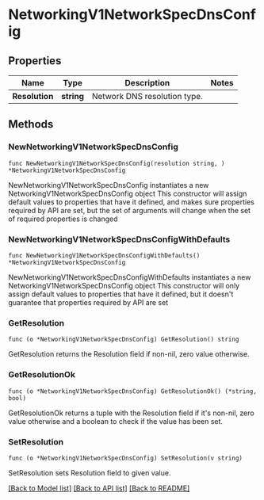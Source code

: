 # NetworkingV1NetworkSpecDnsConfig

## Properties

Name | Type | Description | Notes
------------ | ------------- | ------------- | -------------
**Resolution** | **string** | Network DNS resolution type. | 

## Methods

### NewNetworkingV1NetworkSpecDnsConfig

`func NewNetworkingV1NetworkSpecDnsConfig(resolution string, ) *NetworkingV1NetworkSpecDnsConfig`

NewNetworkingV1NetworkSpecDnsConfig instantiates a new NetworkingV1NetworkSpecDnsConfig object
This constructor will assign default values to properties that have it defined,
and makes sure properties required by API are set, but the set of arguments
will change when the set of required properties is changed

### NewNetworkingV1NetworkSpecDnsConfigWithDefaults

`func NewNetworkingV1NetworkSpecDnsConfigWithDefaults() *NetworkingV1NetworkSpecDnsConfig`

NewNetworkingV1NetworkSpecDnsConfigWithDefaults instantiates a new NetworkingV1NetworkSpecDnsConfig object
This constructor will only assign default values to properties that have it defined,
but it doesn't guarantee that properties required by API are set

### GetResolution

`func (o *NetworkingV1NetworkSpecDnsConfig) GetResolution() string`

GetResolution returns the Resolution field if non-nil, zero value otherwise.

### GetResolutionOk

`func (o *NetworkingV1NetworkSpecDnsConfig) GetResolutionOk() (*string, bool)`

GetResolutionOk returns a tuple with the Resolution field if it's non-nil, zero value otherwise
and a boolean to check if the value has been set.

### SetResolution

`func (o *NetworkingV1NetworkSpecDnsConfig) SetResolution(v string)`

SetResolution sets Resolution field to given value.



[[Back to Model list]](../README.md#documentation-for-models) [[Back to API list]](../README.md#documentation-for-api-endpoints) [[Back to README]](../README.md)



